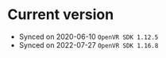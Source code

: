 # Current version

* Synced on 2020-06-10 `OpenVR SDK 1.12.5`
* Synced on 2022-07-27 `OpenVR SDK 1.16.8`
